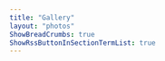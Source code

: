 ```yaml
---
title: "Gallery"
layout: "photos"
ShowBreadCrumbs: true
ShowRssButtonInSectionTermList: true
---
```


